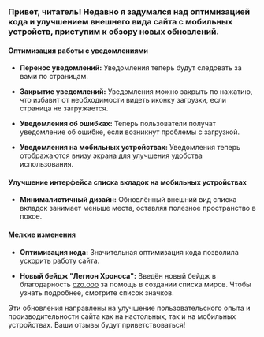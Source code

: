 ### Привет, читатель! Недавно я задумался над оптимизацией кода и улучшением внешнего вида сайта с мобильных устройств, приступим к обзору новых обновлений.

#### Оптимизация работы с уведомлениями

- **Перенос уведомлений:** Уведомления теперь будут следовать за вами по страницам. 

- **Закрытие уведомлений:** Уведомления можно закрыть по нажатию, что избавит от необходимости видеть иконку загрузки, если страница не загружается.

- **Уведомления об ошибках:** Теперь пользователи получат уведомление об ошибке, если возникнут проблемы с загрузкой.

- **Уведомления на мобильных устройствах:** Уведомления теперь отображаются внизу экрана для улучшения удобства использования.

#### Улучшение интерфейса списка вкладок на мобильных устройствах

- **Минималистичный дизайн:** Обновлённый внешний вид списка вкладок занимает меньше места, оставляя полезное пространство в покое.

#### Мелкие изменения

- **Оптимизация кода:** Значительная оптимизация кода позволила ускорить работу сайта.

- **Новый бейдж "Легион Хроноса":** Введён новый бейдж в благодарность [czo.ooo](https://trainingchecker.vercel.app/player?nickname=czo.ooo) за помощь в создании списка миров. Чтобы узнать подробнее, смотрите список значков.

Эти обновления направлены на улучшение пользовательского опыта и производительности сайта как на настольных, так и на мобильных устройствах. Ваши отзывы будут приветствоваться!